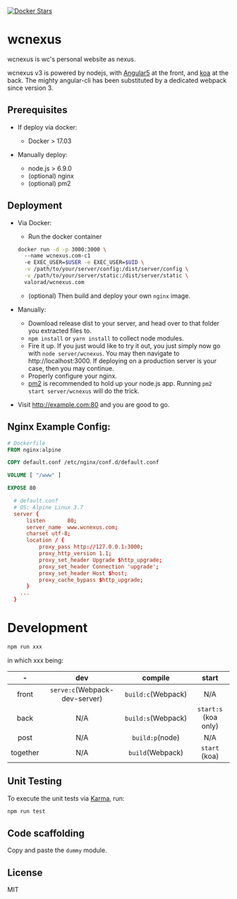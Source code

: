 [![Docker Stars](https://img.shields.io/docker/stars/_/ubuntu.svg?style=flat-square)](https://hub.docker.com/r/valorad/wcnexus.com/)
# wcnexus

wcnexus is wc's personal website as nexus.

wcnexus v3 is powered by nodejs, with [Angular5][ng] at the front, and [koa][koa] at the back. The mighty angular-cli has been substituted by a dedicated webpack since version 3.

## Prerequisites
- If deploy via docker:
  - Docker > 17.03

- Manually deploy:
  - node.js > 6.9.0
  - (optional) nginx
  - (optional) pm2

## Deployment

- Via Docker:
  - Run the docker container
  ``` bash
  docker run -d -p 3000:3000 \  
    --name wcnexus.com-c1
    -e EXEC_USER=$USER -e EXEC_USER=$UID \
    -v /path/to/your/server/config:/dist/server/config \
    -v /path/to/your/server/static:/dist/server/static \
    valorad/wcnexus.com
  ```
  - (optional) Then build and deploy your own `nginx` image.

- Manually:
  - Download release dist to your server, and head over to that folder you extracted files to.
  - `npm install` or `yarn install` to collect node modules.
  - Fire it up. If you just would like to try it out, you just simply now go with `node server/wcnexus`. You may then navigate to http://localhost:3000. If deploying on a production server is your case, then you may continue.
  - Properly configure your nginx.
  - [pm2][pm2] is recommended to hold up your node.js app. Running `pm2 start server/wcnexus` will do the trick.

- Visit http://example.com:80 and you are good to go.

## Nginx Example Config:

``` dockerfile
# Dockerfile
FROM nginx:alpine

COPY default.conf /etc/nginx/conf.d/default.conf

VOLUME [ "/www" ]

EXPOSE 80
```

``` conf
  # default.conf
  # OS: Alpine Linux 3.7
  server {
      listen       80;
      server_name  www.wcnexus.com;
      charset utf-8;
      location / {
          proxy_pass http://127.0.0.1:3000;
          proxy_http_version 1.1;
          proxy_set_header Upgrade $http_upgrade;
          proxy_set_header Connection 'upgrade';
          proxy_set_header Host $host;
          proxy_cache_bypass $http_upgrade;
      }
    ...
  }
```
# Development
``` bash
npm run xxx
```
in which xxx being:

| -        | dev                           | compile            | start                |
| :------: | :---------------------------: | :----------------: | :------------------: |
| front    | `serve:c`(Webpack-dev-server) | `build:c`(Webpack) | N/A                  |
| back     | N/A                           | `build:s`(Webpack) | `start:s` (koa only) |
| post     | N/A                           | `build:p`(node)    | N/A                  |
| together | N/A                           | `build`(Webpack)   | `start` (koa)        |

## Unit Testing
To execute the unit tests via [Karma][Karma], run:
``` bash
npm run test
```
## Code scaffolding
Copy and paste the `dummy` module.

## License
MIT

[ng]:https://github.com/angular/angular
[koa]:https://github.com/koajs/koa
[pm2]:https://github.com/Unitech/pm2
[docker]:https://www.docker.com/
[Karma]:(https://karma-runner.github.io)
